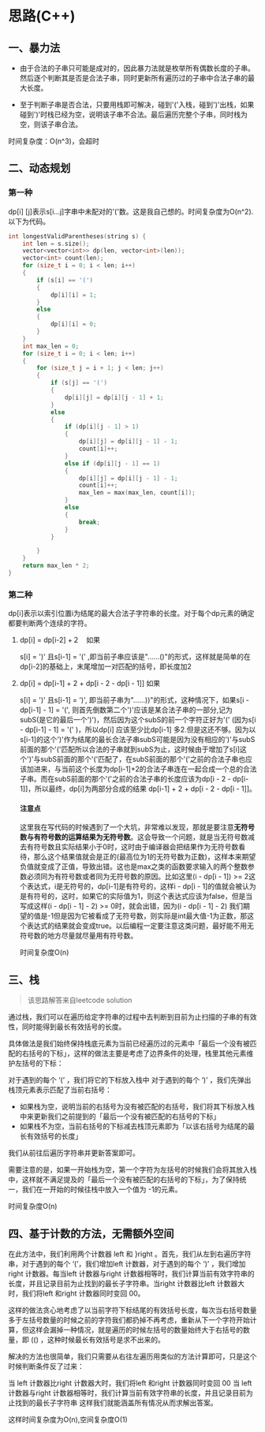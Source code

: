# 思路(C++)

## 一、暴力法

- 由于合法的子串只可能是成对的，因此暴力法就是枚举所有偶数长度的子串。然后逐个判断其是否是合法子串，同时更新所有遍历过的子串中合法子串的最大长度。

- 至于判断子串是否合法，只要用栈即可解决，碰到'('入栈，碰到')'出栈，如果碰到')'时栈已经为空，说明该子串不合法。最后遍历完整个子串，同时栈为空，则该子串合法。

时间复杂度：O(n^3)，会超时

## 二、动态规划

### 第一种

dp[i] [j]表示s[i...j]字串中未配对的'('数。这是我自己想的。时间复杂度为O(n^2).以下为代码。

```cpp
int longestValidParentheses(string s) {
    int len = s.size();
    vector<vector<int>> dp(len, vector<int>(len));
    vector<int> count(len);
    for (size_t i = 0; i < len; i++)
    {
        if (s[i] == '(')
        {
            dp[i][i] = 1;
        }
        else
        {
            dp[i][i] = 0;
        }
    }
    int max_len = 0;
    for (size_t i = 0; i < len; i++)
    {
        for (size_t j = i + 1; j < len; j++)
        {
            if (s[j] == '(')
            {
                dp[i][j] = dp[i][j - 1] + 1;
            }
            else
            {
                if (dp[i][j - 1] > 1)
                {
                    dp[i][j] = dp[i][j - 1] - 1;
                    count[i]++;
                }
                else if (dp[i][j - 1] == 1)
                {
                    dp[i][j] = dp[i][j - 1] - 1;
                    count[i]++;
                    max_len = max(max_len, count[i]);
                }
                else
                {
                    break;
                }
            }

        }
    }
    return max_len * 2;
}
```
### 第二种

dp[i]表示以索引位置i为结尾的最大合法子字符串的长度。对于每个dp元素的确定都要判断两个连续的字符。

1. dp[i] = dp[i-2] +２　如果

   s[i] = ')' 且s[i-1] = '(' ,即当前子串应该是"......()"的形式，这样就是简单的在dp[i-2]的基础上，末尾增加一对匹配的括号，即长度加2

2. dp[i] = dp[i-1] + 2 + dp[i - 2 - dp[i - 1]] 如果

   s[i] = ')' 且s[i-1] = ')', 即当前子串为"......))"的形式，这种情况下，如果s[i - dp[i-1] - 1] = '(', 则首先倒数第二个')'应该是某合法子串的一部分,记为subS(是它的最后一个')')，然后因为这个subS的前一个字符正好为'(' (因为s[i - dp[i-1] - 1] = '(' )，所以dp[i] 应该至少比dp[i-1] 多2.但是这还不够。因为以s[i-1]的这个')'作为结尾的最长合法子串subS可能是因为没有相应的')'与subS前面的那个'('匹配所以合法的子串就到subS为止，这时候由于增加了s[i]这个')'与subS前面的那个'('匹配了，在subS前面的那个'('之前的合法子串也应该加进来，与当前这个长度为dp[i-1]+2的合法子串连在一起合成一个总的合法子串。而在subS前面的那个'('之前的合法子串的长度应该为dp[i - 2 - dp[i-1]]，所以最终，dp[i]为两部分合成的结果 dp[i-1] + 2 + dp[i - 2 - dp[i - 1]]。

   #### 注意点

   这里我在写代码的时候遇到了一个大坑，非常难以发现，那就是要注意**无符号数与有符号数的运算结果为无符号数**。这会导致一个问题，就是当无符号数减去有符号数且实际结果小于0时，这时由于编译器会把结果作为无符号数看待，那么这个结果值就会是正的(最高位为1的无符号数为正数)，这样本来期望负值就变成了正值，导致出错。这也是max之类的函数要求输入的两个整数参数必须同为有符号数或者同为无符号数的原因。比如这里(i - dp[i - 1]) >= 2这个表达式，i是无符号的，dp[i-1]是有符号的，这样i - dp[i - 1]的值就会被认为是有符号的，这时，如果它的实际值为1，则这个表达式应该为false，但是当写成这样(i - dp[i - 1] - 2) >= 0时，就会出错，因为(i - dp[i - 1] - 2) 我们期望的值是-1但是因为它被看成了无符号数，则实际是int最大值-1为正数，那这个表达式的结果就会变成true。以后编程一定要注意这类问题，最好能不用无符号数的地方尽量就尽量用有符号数。

   时间复杂度O(n)

## 三、栈

> 该思路解答来自leetcode solution

通过栈，我们可以在遍历给定字符串的过程中去判断到目前为止扫描的子串的有效性，同时能得到最长有效括号的长度。

具体做法是我们始终保持栈底元素为当前已经遍历过的元素中「最后一个没有被匹配的右括号的下标」，这样的做法主要是考虑了边界条件的处理，栈里其他元素维护左括号的下标：

对于遇到的每个 ‘(’ ，我们将它的下标放入栈中
对于遇到的每个 ‘)’ ，我们先弹出栈顶元素表示匹配了当前右括号：

- 如果栈为空，说明当前的右括号为没有被匹配的右括号，我们将其下标放入栈中来更新我们之前提到的「最后一个没有被匹配的右括号的下标」
- 如果栈不为空，当前右括号的下标减去栈顶元素即为「以该右括号为结尾的最长有效括号的长度」

我们从前往后遍历字符串并更新答案即可。

需要注意的是，如果一开始栈为空，第一个字符为左括号的时候我们会将其放入栈中，这样就不满足提及的「最后一个没有被匹配的右括号的下标」，为了保持统一，我们在一开始的时候往栈中放入一个值为 -1的元素。

时间复杂度O(n)

## 四、基于计数的方法，无需额外空间

在此方法中，我们利用两个计数器 left 和 }right 。首先，我们从左到右遍历字符串，对于遇到的每个 ‘(’，我们增加left 计数器，对于遇到的每个 ‘)’ ，我们增加right 计数器。每当left 计数器与right 计数器相等时，我们计算当前有效字符串的长度，并且记录目前为止找到的最长子字符串。当right 计数器比left 计数器大时，我们将left 和right 计数器同时变回 00。

这样的做法贪心地考虑了以当前字符下标结尾的有效括号长度，每次当右括号数量多于左括号数量的时候之前的字符我们都扔掉不再考虑，重新从下一个字符开始计算，但这样会漏掉一种情况，就是遍历的时候左括号的数量始终大于右括号的数量，即 (() ，这种时候最长有效括号是求不出来的。

解决的方法也很简单，我们只需要从右往左遍历用类似的方法计算即可，只是这个时候判断条件反了过来：

当 left 计数器比right 计数器大时，我们将left 和right 计数器同时变回 00
当 left 计数器与right 计数器相等时，我们计算当前有效字符串的长度，并且记录目前为止找到的最长子字符串
这样我们就能涵盖所有情况从而求解出答案。

这样时间复杂度为O(n),空间复杂度O(1)